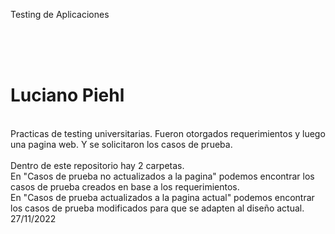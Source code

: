 Testing de Aplicaciones
<br><br>

<br><br>
<h1>Luciano Piehl</h1>
<br>
Practicas de testing universitarias. Fueron otorgados requerimientos y luego una pagina web.
Y se solicitaron los casos de prueba.
<br><br>
Dentro de este repositorio hay 2 carpetas.<br>
En "Casos de prueba no actualizados a la pagina" podemos encontrar los casos de prueba creados en base a los requerimientos.<br>
En "Casos de prueba actualizados  a la pagina actual" podemos encontrar los casos de prueba modificados para que se adapten al diseño actual. <br>27/11/2022
